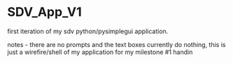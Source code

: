 # SDV_App_V1
first iteration of my sdv python/pysimplegui application.

notes - there are no prompts and the text boxes currently do nothing, this is just a wirefire/shell of my application for my milestone #1 handin
